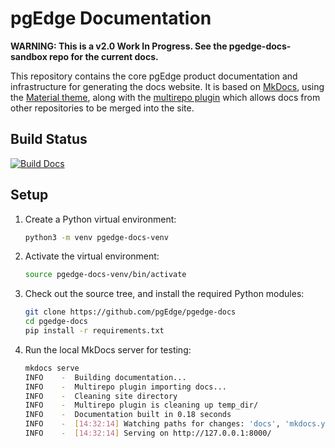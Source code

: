 # pgEdge Documentation

__WARNING: This is a v2.0 Work In Progress. See the pgedge-docs-sandbox repo 
for the current docs.__

This repository contains the core pgEdge product documentation and 
infrastructure for generating the docs website. It is based on 
[MkDocs](https://www.mkdocs.org), using the 
[Material theme](https://squidfunk.github.io/mkdocs-material/), along with the
[multirepo plugin](https://github.com/jdoiro3/mkdocs-multirepo-plugin) which
allows docs from other repositories to be merged into the site.

## Build Status

[![Build Docs](https://github.com/pgEdge/pgedge-docs/actions/workflows/build-docs.yml/badge.svg)](https://github.com/pgEdge/pgedge-docs/actions/workflows/build-docs.yml)

## Setup

1) Create a Python virtual environment:
    ```bash
    python3 -m venv pgedge-docs-venv
    ```

2) Activate the virtual environment:
    ```bash
    source pgedge-docs-venv/bin/activate
    ```

3) Check out the source tree, and install the required Python modules:
    ```bash
    git clone https://github.com/pgEdge/pgedge-docs
    cd pgedge-docs
    pip install -r requirements.txt
    ```

4) Run the local MkDocs server for testing:
    ```bash
    mkdocs serve
    INFO    -  Building documentation...
    INFO    -  Multirepo plugin importing docs...
    INFO    -  Cleaning site directory
    INFO    -  Multirepo plugin is cleaning up temp_dir/
    INFO    -  Documentation built in 0.18 seconds
    INFO    -  [14:32:14] Watching paths for changes: 'docs', 'mkdocs.yml'
    INFO    -  [14:32:14] Serving on http://127.0.0.1:8000/
    ```